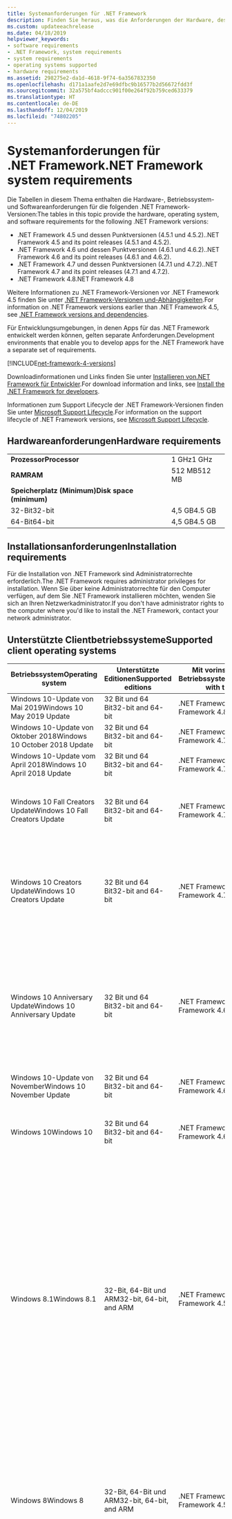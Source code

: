 ```yaml
---
title: Systemanforderungen für .NET Framework
description: Finden Sie heraus, was die Anforderungen der Hardware, des Betriebssystems und der Software sind, um .NET Framework 4.5 und höhere Versionen zu installieren.
ms.custom: updateeachrelease
ms.date: 04/18/2019
helpviewer_keywords:
- software requirements
- .NET Framework, system requirements
- system requirements
- operating systems supported
- hardware requirements
ms.assetid: 298275e2-da1d-4618-9f74-6a3567832350
ms.openlocfilehash: d171a1aafe2d7e69dfbc9b16577b2d56672fdd3f
ms.sourcegitcommit: 32a575bf4adccc901f00e264f92b759ced633379
ms.translationtype: HT
ms.contentlocale: de-DE
ms.lasthandoff: 12/04/2019
ms.locfileid: "74802205"
---
```

# <a name="net-framework-system-requirements"></a><span data-ttu-id="7a5e0-103">Systemanforderungen für .NET Framework</span><span class="sxs-lookup"><span data-stu-id="7a5e0-103">.NET Framework system requirements</span></span>

<span data-ttu-id="7a5e0-104">Die Tabellen in diesem Thema enthalten die Hardware-, Betriebssystem- und Softwareanforderungen für die folgenden .NET Framework-Versionen:</span><span class="sxs-lookup"><span data-stu-id="7a5e0-104">The tables in this topic provide the hardware, operating system, and software requirements for the following .NET Framework versions:</span></span>

- <span data-ttu-id="7a5e0-105">.NET Framework 4.5 und dessen Punktversionen (4.5.1 und 4.5.2).</span><span class="sxs-lookup"><span data-stu-id="7a5e0-105">.NET Framework 4.5 and its point releases (4.5.1 and 4.5.2).</span></span>
- <span data-ttu-id="7a5e0-106">.NET Framework 4.6 und dessen Punktversionen (4.6.1 und 4.6.2).</span><span class="sxs-lookup"><span data-stu-id="7a5e0-106">.NET Framework 4.6 and its point releases (4.6.1 and 4.6.2).</span></span>
- <span data-ttu-id="7a5e0-107">.NET Framework 4.7 und dessen Punktversionen (4.7.1 und 4.7.2).</span><span class="sxs-lookup"><span data-stu-id="7a5e0-107">.NET Framework 4.7 and its point releases (4.7.1 and 4.7.2).</span></span>
- <span data-ttu-id="7a5e0-108">.NET Framework 4.8</span><span class="sxs-lookup"><span data-stu-id="7a5e0-108">.NET Framework 4.8</span></span>

<span data-ttu-id="7a5e0-109">Weitere Informationen zu .NET Framework-Versionen vor .NET Framework 4.5 finden Sie unter [.NET Framework-Versionen und-Abhängigkeiten](../migration-guide/versions-and-dependencies.md).</span><span class="sxs-lookup"><span data-stu-id="7a5e0-109">For information on .NET Framework versions earlier than .NET Framework 4.5, see [.NET Framework versions and dependencies](../migration-guide/versions-and-dependencies.md).</span></span>

<span data-ttu-id="7a5e0-110">Für Entwicklungsumgebungen, in denen Apps für das .NET Framework entwickelt werden können, gelten separate Anforderungen.</span><span class="sxs-lookup"><span data-stu-id="7a5e0-110">Development environments that enable you to develop apps for the .NET Framework have a separate set of requirements.</span></span>

[!INCLUDE[net-framework-4-versions](../../../includes/net-framework-4x-versions.md)]

<span data-ttu-id="7a5e0-111">Downloadinformationen und Links finden Sie unter [Installieren von.NET Framework für Entwickler](../install/guide-for-developers.md).</span><span class="sxs-lookup"><span data-stu-id="7a5e0-111">For download information and links, see [Install the .NET Framework for developers](../install/guide-for-developers.md).</span></span>

<span data-ttu-id="7a5e0-112">Informationen zum Support Lifecycle der .NET Framework-Versionen finden Sie unter [Microsoft Support Lifecycle](https://support.microsoft.com/lifecycle/search?sort=PN&alpha=Microsoft%20.NET%20Framework&Filter=FilterNO).</span><span class="sxs-lookup"><span data-stu-id="7a5e0-112">For information on the support lifecycle of .NET Framework versions, see [Microsoft Support Lifecycle](https://support.microsoft.com/lifecycle/search?sort=PN&alpha=Microsoft%20.NET%20Framework&Filter=FilterNO).</span></span>

## <a name="hardware-requirements"></a><span data-ttu-id="7a5e0-113">Hardwareanforderungen</span><span class="sxs-lookup"><span data-stu-id="7a5e0-113">Hardware requirements</span></span>

|                          |        |
| ------------------------ | ------ |
| <span data-ttu-id="7a5e0-114">**Prozessor**</span><span class="sxs-lookup"><span data-stu-id="7a5e0-114">**Processor**</span></span>            | <span data-ttu-id="7a5e0-115">1 GHz</span><span class="sxs-lookup"><span data-stu-id="7a5e0-115">1 GHz</span></span>  |
| <span data-ttu-id="7a5e0-116">**RAM**</span><span class="sxs-lookup"><span data-stu-id="7a5e0-116">**RAM**</span></span>                  | <span data-ttu-id="7a5e0-117">512 MB</span><span class="sxs-lookup"><span data-stu-id="7a5e0-117">512 MB</span></span> |
| <span data-ttu-id="7a5e0-118">**Speicherplatz (Minimum)**</span><span class="sxs-lookup"><span data-stu-id="7a5e0-118">**Disk space (minimum)**</span></span> |        |
| <span data-ttu-id="7a5e0-119">32-Bit</span><span class="sxs-lookup"><span data-stu-id="7a5e0-119">32-bit</span></span>                   | <span data-ttu-id="7a5e0-120">4,5 GB</span><span class="sxs-lookup"><span data-stu-id="7a5e0-120">4.5 GB</span></span> |
| <span data-ttu-id="7a5e0-121">64-Bit</span><span class="sxs-lookup"><span data-stu-id="7a5e0-121">64-bit</span></span>                   | <span data-ttu-id="7a5e0-122">4,5 GB</span><span class="sxs-lookup"><span data-stu-id="7a5e0-122">4.5 GB</span></span> |

## <a name="installation-requirements"></a><span data-ttu-id="7a5e0-123">Installationsanforderungen</span><span class="sxs-lookup"><span data-stu-id="7a5e0-123">Installation requirements</span></span>

<span data-ttu-id="7a5e0-124">Für die Installation von .NET Framework sind Administratorrechte erforderlich.</span><span class="sxs-lookup"><span data-stu-id="7a5e0-124">The .NET Framework requires administrator privileges for installation.</span></span> <span data-ttu-id="7a5e0-125">Wenn Sie über keine Administratorrechte für den Computer verfügen, auf dem Sie .NET Framework installieren möchten, wenden Sie sich an Ihren Netzwerkadministrator.</span><span class="sxs-lookup"><span data-stu-id="7a5e0-125">If you don't have administrator rights to the computer where you'd like to install the .NET Framework, contact your network administrator.</span></span>

## <a name="supported-client-operating-systems"></a><span data-ttu-id="7a5e0-126">Unterstützte Clientbetriebssysteme</span><span class="sxs-lookup"><span data-stu-id="7a5e0-126">Supported client operating systems</span></span>

| <span data-ttu-id="7a5e0-127">Betriebssystem</span><span class="sxs-lookup"><span data-stu-id="7a5e0-127">Operating system</span></span> | <span data-ttu-id="7a5e0-128">Unterstützte Editionen</span><span class="sxs-lookup"><span data-stu-id="7a5e0-128">Supported editions</span></span> | <span data-ttu-id="7a5e0-129">Mit vorinstalliertem Betriebssystem</span><span class="sxs-lookup"><span data-stu-id="7a5e0-129">Preinstalled with the OS</span></span> | <span data-ttu-id="7a5e0-130">Separat installierbar</span><span class="sxs-lookup"><span data-stu-id="7a5e0-130">Installable separately</span></span> |
| ---------------- | ------------------ | ------------------------ | ---------------------- |
| <span data-ttu-id="7a5e0-131">Windows 10-Update von Mai 2019</span><span class="sxs-lookup"><span data-stu-id="7a5e0-131">Windows 10 May 2019 Update</span></span> | <span data-ttu-id="7a5e0-132">32 Bit und 64 Bit</span><span class="sxs-lookup"><span data-stu-id="7a5e0-132">32-bit and 64-bit</span></span> | <span data-ttu-id="7a5e0-133">.NET Framework 4.8</span><span class="sxs-lookup"><span data-stu-id="7a5e0-133">.NET Framework 4.8</span></span> | -- |
| <span data-ttu-id="7a5e0-134">Windows 10-Update von Oktober 2018</span><span class="sxs-lookup"><span data-stu-id="7a5e0-134">Windows 10 October 2018 Update</span></span> | <span data-ttu-id="7a5e0-135">32 Bit und 64 Bit</span><span class="sxs-lookup"><span data-stu-id="7a5e0-135">32-bit and 64-bit</span></span> | <span data-ttu-id="7a5e0-136">.NET Framework 4.7.2</span><span class="sxs-lookup"><span data-stu-id="7a5e0-136">.NET Framework 4.7.2</span></span> | <span data-ttu-id="7a5e0-137">.NET Framework 4.8</span><span class="sxs-lookup"><span data-stu-id="7a5e0-137">.NET Framework 4.8</span></span> |
| <span data-ttu-id="7a5e0-138">Windows 10-Update vom April 2018</span><span class="sxs-lookup"><span data-stu-id="7a5e0-138">Windows 10 April 2018 Update</span></span> | <span data-ttu-id="7a5e0-139">32 Bit und 64 Bit</span><span class="sxs-lookup"><span data-stu-id="7a5e0-139">32-bit and 64-bit</span></span> | <span data-ttu-id="7a5e0-140">.NET Framework 4.7.2</span><span class="sxs-lookup"><span data-stu-id="7a5e0-140">.NET Framework 4.7.2</span></span> |<span data-ttu-id="7a5e0-141">.NET Framework 4.8</span><span class="sxs-lookup"><span data-stu-id="7a5e0-141">.NET Framework 4.8</span></span>|
| <span data-ttu-id="7a5e0-142">Windows 10 Fall Creators Update</span><span class="sxs-lookup"><span data-stu-id="7a5e0-142">Windows 10 Fall Creators Update</span></span> | <span data-ttu-id="7a5e0-143">32 Bit und 64 Bit</span><span class="sxs-lookup"><span data-stu-id="7a5e0-143">32-bit and 64-bit</span></span> | <span data-ttu-id="7a5e0-144">.NET Framework 4.7.1</span><span class="sxs-lookup"><span data-stu-id="7a5e0-144">.NET Framework 4.7.1</span></span> | <span data-ttu-id="7a5e0-145">.NET Framework 4.7.2</span><span class="sxs-lookup"><span data-stu-id="7a5e0-145">.NET Framework 4.7.2</span></span><br/><br/><span data-ttu-id="7a5e0-146">.NET Framework 4.8</span><span class="sxs-lookup"><span data-stu-id="7a5e0-146">.NET Framework 4.8</span></span> |
| <span data-ttu-id="7a5e0-147">Windows 10 Creators Update</span><span class="sxs-lookup"><span data-stu-id="7a5e0-147">Windows 10 Creators Update</span></span> | <span data-ttu-id="7a5e0-148">32 Bit und 64 Bit</span><span class="sxs-lookup"><span data-stu-id="7a5e0-148">32-bit and 64-bit</span></span> | <span data-ttu-id="7a5e0-149">.NET Framework 4.7</span><span class="sxs-lookup"><span data-stu-id="7a5e0-149">.NET Framework 4.7</span></span> | <span data-ttu-id="7a5e0-150">.NET Framework 4.7.1</span><span class="sxs-lookup"><span data-stu-id="7a5e0-150">.NET Framework 4.7.1</span></span><br/><br/><span data-ttu-id="7a5e0-151">.NET Framework 4.7.2</span><span class="sxs-lookup"><span data-stu-id="7a5e0-151">.NET Framework 4.7.2</span></span><br/><br/><span data-ttu-id="7a5e0-152">.NET Framework 4.8</span><span class="sxs-lookup"><span data-stu-id="7a5e0-152">.NET Framework 4.8</span></span> |
| <span data-ttu-id="7a5e0-153">Windows 10 Anniversary Update</span><span class="sxs-lookup"><span data-stu-id="7a5e0-153">Windows 10 Anniversary Update</span></span> | <span data-ttu-id="7a5e0-154">32 Bit und 64 Bit</span><span class="sxs-lookup"><span data-stu-id="7a5e0-154">32-bit and 64-bit</span></span> | <span data-ttu-id="7a5e0-155">.NET Framework 4.6.2</span><span class="sxs-lookup"><span data-stu-id="7a5e0-155">.NET Framework 4.6.2</span></span> |<span data-ttu-id="7a5e0-156">.NET Framework 4.7</span><span class="sxs-lookup"><span data-stu-id="7a5e0-156">.NET Framework 4.7</span></span><br/><br/><span data-ttu-id="7a5e0-157">.NET Framework 4.7.1</span><span class="sxs-lookup"><span data-stu-id="7a5e0-157">.NET Framework 4.7.1</span></span><br/><br/><span data-ttu-id="7a5e0-158">.NET Framework 4.7.2</span><span class="sxs-lookup"><span data-stu-id="7a5e0-158">.NET Framework 4.7.2</span></span><br/><br/><span data-ttu-id="7a5e0-159">.NET Framework 4.8</span><span class="sxs-lookup"><span data-stu-id="7a5e0-159">.NET Framework 4.8</span></span>  |
| <span data-ttu-id="7a5e0-160">Windows 10-Update von November</span><span class="sxs-lookup"><span data-stu-id="7a5e0-160">Windows 10 November Update</span></span> | <span data-ttu-id="7a5e0-161">32 Bit und 64 Bit</span><span class="sxs-lookup"><span data-stu-id="7a5e0-161">32-bit and 64-bit</span></span> | <span data-ttu-id="7a5e0-162">.NET Framework 4.6.1</span><span class="sxs-lookup"><span data-stu-id="7a5e0-162">.NET Framework 4.6.1</span></span> | <span data-ttu-id="7a5e0-163">.NET Framework 4.6.2</span><span class="sxs-lookup"><span data-stu-id="7a5e0-163">.NET Framework 4.6.2</span></span> |
| <span data-ttu-id="7a5e0-164">Windows 10</span><span class="sxs-lookup"><span data-stu-id="7a5e0-164">Windows 10</span></span> | <span data-ttu-id="7a5e0-165">32 Bit und 64 Bit</span><span class="sxs-lookup"><span data-stu-id="7a5e0-165">32-bit and 64-bit</span></span> | <span data-ttu-id="7a5e0-166">.NET Framework 4.6</span><span class="sxs-lookup"><span data-stu-id="7a5e0-166">.NET Framework 4.6</span></span> | <span data-ttu-id="7a5e0-167">.NET Framework 4.6.1</span><span class="sxs-lookup"><span data-stu-id="7a5e0-167">.NET Framework 4.6.1</span></span> <br/><br/> <span data-ttu-id="7a5e0-168">.NET Framework 4.6.2</span><span class="sxs-lookup"><span data-stu-id="7a5e0-168">.NET Framework 4.6.2</span></span> |
| <span data-ttu-id="7a5e0-169">Windows 8.1</span><span class="sxs-lookup"><span data-stu-id="7a5e0-169">Windows 8.1</span></span> | <span data-ttu-id="7a5e0-170">32-Bit, 64-Bit und ARM</span><span class="sxs-lookup"><span data-stu-id="7a5e0-170">32-bit, 64-bit, and ARM</span></span> | <span data-ttu-id="7a5e0-171">.NET Framework 4.5.1</span><span class="sxs-lookup"><span data-stu-id="7a5e0-171">.NET Framework 4.5.1</span></span> | <span data-ttu-id="7a5e0-172">.NET Framework 4.5.2</span><span class="sxs-lookup"><span data-stu-id="7a5e0-172">.NET Framework 4.5.2</span></span><br /><br /> <span data-ttu-id="7a5e0-173">.NET Framework 4.6</span><span class="sxs-lookup"><span data-stu-id="7a5e0-173">.NET Framework 4.6</span></span><br /><br /> <span data-ttu-id="7a5e0-174">.NET Framework 4.6.1</span><span class="sxs-lookup"><span data-stu-id="7a5e0-174">.NET Framework 4.6.1</span></span><br /><br /> <span data-ttu-id="7a5e0-175">.NET Framework 4.6.2</span><span class="sxs-lookup"><span data-stu-id="7a5e0-175">.NET Framework 4.6.2</span></span><br /><br /><span data-ttu-id="7a5e0-176">.NET Framework 4.7</span><span class="sxs-lookup"><span data-stu-id="7a5e0-176">.NET Framework 4.7</span></span><br/><br/><span data-ttu-id="7a5e0-177">.NET Framework 4.7.1</span><span class="sxs-lookup"><span data-stu-id="7a5e0-177">.NET Framework 4.7.1</span></span><br/><br/><span data-ttu-id="7a5e0-178">.NET Framework 4.7.2</span><span class="sxs-lookup"><span data-stu-id="7a5e0-178">.NET Framework 4.7.2</span></span><br/><br/><span data-ttu-id="7a5e0-179">.NET Framework 4.8</span><span class="sxs-lookup"><span data-stu-id="7a5e0-179">.NET Framework 4.8</span></span> |
| <span data-ttu-id="7a5e0-180">Windows 8</span><span class="sxs-lookup"><span data-stu-id="7a5e0-180">Windows 8</span></span> | <span data-ttu-id="7a5e0-181">32-Bit, 64-Bit und ARM</span><span class="sxs-lookup"><span data-stu-id="7a5e0-181">32-bit, 64-bit, and ARM</span></span> | <span data-ttu-id="7a5e0-182">.NET Framework 4.5</span><span class="sxs-lookup"><span data-stu-id="7a5e0-182">.NET Framework 4.5</span></span> | <span data-ttu-id="7a5e0-183">.NET Framework 4.5.1</span><span class="sxs-lookup"><span data-stu-id="7a5e0-183">.NET Framework 4.5.1</span></span><br /><br /><span data-ttu-id="7a5e0-184">.NET Framework 4.5.2</span><span class="sxs-lookup"><span data-stu-id="7a5e0-184">.NET Framework 4.5.2</span></span><br /><br /> <span data-ttu-id="7a5e0-185">.NET Framework 4.6</span><span class="sxs-lookup"><span data-stu-id="7a5e0-185">.NET Framework 4.6</span></span><br /><br /> <span data-ttu-id="7a5e0-186">.NET Framework 4.6.1</span><span class="sxs-lookup"><span data-stu-id="7a5e0-186">.NET Framework 4.6.1</span></span> |
| <span data-ttu-id="7a5e0-187">Windows 7 SP1</span><span class="sxs-lookup"><span data-stu-id="7a5e0-187">Windows 7 SP1</span></span>|<span data-ttu-id="7a5e0-188">32 Bit und 64 Bit</span><span class="sxs-lookup"><span data-stu-id="7a5e0-188">32-bit and 64-bit</span></span> | -- | <span data-ttu-id="7a5e0-189">.NET Framework 4</span><span class="sxs-lookup"><span data-stu-id="7a5e0-189">.NET Framework 4</span></span><br /><br /> <span data-ttu-id="7a5e0-190">.NET Framework 4.5</span><span class="sxs-lookup"><span data-stu-id="7a5e0-190">.NET Framework 4.5</span></span><br /><br /> <span data-ttu-id="7a5e0-191">.NET Framework 4.5.1</span><span class="sxs-lookup"><span data-stu-id="7a5e0-191">.NET Framework 4.5.1</span></span><br /><br /> <span data-ttu-id="7a5e0-192">.NET Framework 4.5.2</span><span class="sxs-lookup"><span data-stu-id="7a5e0-192">.NET Framework 4.5.2</span></span><br /><br /> <span data-ttu-id="7a5e0-193">.NET Framework 4.6</span><span class="sxs-lookup"><span data-stu-id="7a5e0-193">.NET Framework 4.6</span></span><br /><br /> <span data-ttu-id="7a5e0-194">.NET Framework 4.6.1</span><span class="sxs-lookup"><span data-stu-id="7a5e0-194">.NET Framework 4.6.1</span></span><br /><br /> <span data-ttu-id="7a5e0-195">.NET Framework 4.6.2</span><span class="sxs-lookup"><span data-stu-id="7a5e0-195">.NET Framework 4.6.2</span></span><br /><br /><span data-ttu-id="7a5e0-196">.NET Framework 4.7</span><span class="sxs-lookup"><span data-stu-id="7a5e0-196">.NET Framework 4.7</span></span><br/><br/><span data-ttu-id="7a5e0-197">.NET Framework 4.7.1</span><span class="sxs-lookup"><span data-stu-id="7a5e0-197">.NET Framework 4.7.1</span></span><br/><br/><span data-ttu-id="7a5e0-198">.NET Framework 4.7.2</span><span class="sxs-lookup"><span data-stu-id="7a5e0-198">.NET Framework 4.7.2</span></span><br/><br/><span data-ttu-id="7a5e0-199">.NET Framework 4.8</span><span class="sxs-lookup"><span data-stu-id="7a5e0-199">.NET Framework 4.8</span></span> |
| <span data-ttu-id="7a5e0-200">Windows Vista SP2</span><span class="sxs-lookup"><span data-stu-id="7a5e0-200">Windows Vista SP2</span></span>|<span data-ttu-id="7a5e0-201">32 Bit und 64 Bit</span><span class="sxs-lookup"><span data-stu-id="7a5e0-201">32-bit and 64-bit</span></span> | -- | <span data-ttu-id="7a5e0-202">.NET Framework 4</span><span class="sxs-lookup"><span data-stu-id="7a5e0-202">.NET Framework 4</span></span><br /><br /> <span data-ttu-id="7a5e0-203">.NET Framework 4.5</span><span class="sxs-lookup"><span data-stu-id="7a5e0-203">.NET Framework 4.5</span></span><br /><br /> <span data-ttu-id="7a5e0-204">.NET Framework 4.5.1</span><span class="sxs-lookup"><span data-stu-id="7a5e0-204">.NET Framework 4.5.1</span></span><br /><br /> <span data-ttu-id="7a5e0-205">.NET Framework 4.5.2</span><span class="sxs-lookup"><span data-stu-id="7a5e0-205">.NET Framework 4.5.2</span></span><br /><br /> <span data-ttu-id="7a5e0-206">.NET Framework 4.6</span><span class="sxs-lookup"><span data-stu-id="7a5e0-206">.NET Framework 4.6</span></span> |
| <span data-ttu-id="7a5e0-207">Windows XP</span><span class="sxs-lookup"><span data-stu-id="7a5e0-207">Windows XP</span></span> |<span data-ttu-id="7a5e0-208">32 Bit und 64 Bit</span><span class="sxs-lookup"><span data-stu-id="7a5e0-208">32-bit and 64-bit</span></span> | -- | <span data-ttu-id="7a5e0-209">.NET Framework 4</span><span class="sxs-lookup"><span data-stu-id="7a5e0-209">.NET Framework 4</span></span> |

 <span data-ttu-id="7a5e0-210">**Hinweise:**</span><span class="sxs-lookup"><span data-stu-id="7a5e0-210">**Notes:**</span></span>

- <span data-ttu-id="7a5e0-211">Auf Windows 7-Systemen erfordert .NET Framework Windows 7 SP1.</span><span class="sxs-lookup"><span data-stu-id="7a5e0-211">On Windows 7 systems, the .NET Framework requires Windows 7 SP1.</span></span> <span data-ttu-id="7a5e0-212">Wenn Sie mit Windows 7 arbeiten und Service Pack 1 noch nicht installiert haben, müssen Sie dies nachholen, bevor Sie .NET Framework installieren.</span><span class="sxs-lookup"><span data-stu-id="7a5e0-212">If you're on Windows 7 and haven't yet installed Service Pack 1, you need to do so before installing the .NET Framework.</span></span>

- <span data-ttu-id="7a5e0-213">.NET Framework 4.5 wird in der Windows Preinstallation Environment (Windows PE) unterstützt.</span><span class="sxs-lookup"><span data-stu-id="7a5e0-213">.NET Framework 4.5 is supported on the Windows Preinstallation Environment (Windows PE).</span></span> <span data-ttu-id="7a5e0-214">Windows PE unterstützt nicht alle Funktionen.</span><span class="sxs-lookup"><span data-stu-id="7a5e0-214">Not all features are supported on Windows PE.</span></span>

- <span data-ttu-id="7a5e0-215">.NET Framework 4 unterstützt auch die IA64-Plattform.</span><span class="sxs-lookup"><span data-stu-id="7a5e0-215">.NET Framework 4 also supports the IA64 platform.</span></span>

- <span data-ttu-id="7a5e0-216">Um bestmögliche Kompatibilität und höchste Sicherheit zu gewährleisten, wird für alle Plattformen empfohlen, ein Upgrade auf das neueste Windows Service Pack durchzuführen und wichtige Updates zu installieren, die auf [Windows Update](https://support.microsoft.com/help/12373/windows-update-faq) verfügbar sind.</span><span class="sxs-lookup"><span data-stu-id="7a5e0-216">For all platforms, we recommend that you upgrade to the latest Windows Service Pack and install critical updates available from [Windows Update](https://support.microsoft.com/help/12373/windows-update-faq) to ensure the best compatibility and security.</span></span>

- <span data-ttu-id="7a5e0-217">Unter 64-Bit-Betriebssystemen unterstützt das .NET Framework sowohl WOW64 (32-Bit-Verarbeitung auf einem 64-Bit-Computer) als auch native 64-Bit-Verarbeitung.</span><span class="sxs-lookup"><span data-stu-id="7a5e0-217">On 64-bit operating systems, the .NET Framework supports both WOW64 (32-bit processing on a 64-bit machine) and| native 64-bit processing.</span></span>

## <a name="supported-server-operating-systems"></a><span data-ttu-id="7a5e0-218">Unterstützte Serverbetriebssysteme</span><span class="sxs-lookup"><span data-stu-id="7a5e0-218">Supported server operating systems</span></span>

| <span data-ttu-id="7a5e0-219">Betriebssystem</span><span class="sxs-lookup"><span data-stu-id="7a5e0-219">Operating system</span></span> | <span data-ttu-id="7a5e0-220">Unterstützte Editionen</span><span class="sxs-lookup"><span data-stu-id="7a5e0-220">Supported editions</span></span> | <span data-ttu-id="7a5e0-221">Mit vorinstalliertem Betriebssystem</span><span class="sxs-lookup"><span data-stu-id="7a5e0-221">Preinstalled with the OS</span></span> | <span data-ttu-id="7a5e0-222">Separat installierbar</span><span class="sxs-lookup"><span data-stu-id="7a5e0-222">Installable separately</span></span> |
| ---------------- | ------------------ | ------------------------ | ---------------------- |
| <span data-ttu-id="7a5e0-223">Windows Server 2019</span><span class="sxs-lookup"><span data-stu-id="7a5e0-223">Windows Server 2019</span></span> | <span data-ttu-id="7a5e0-224">64-Bit</span><span class="sxs-lookup"><span data-stu-id="7a5e0-224">64-bit</span></span> | <span data-ttu-id="7a5e0-225">.NET Framework 4.7.2</span><span class="sxs-lookup"><span data-stu-id="7a5e0-225">.NET Framework 4.7.2</span></span> | <span data-ttu-id="7a5e0-226">.NET Framework 4.8</span><span class="sxs-lookup"><span data-stu-id="7a5e0-226">.NET Framework 4.8</span></span> |
| <span data-ttu-id="7a5e0-227">Windows Server, Version 1809</span><span class="sxs-lookup"><span data-stu-id="7a5e0-227">Windows Server, version 1809</span></span> | <span data-ttu-id="7a5e0-228">64-Bit</span><span class="sxs-lookup"><span data-stu-id="7a5e0-228">64-bit</span></span> | <span data-ttu-id="7a5e0-229">.NET Framework 4.7.2</span><span class="sxs-lookup"><span data-stu-id="7a5e0-229">.NET Framework 4.7.2</span></span> | <span data-ttu-id="7a5e0-230">.NET Framework 4.8</span><span class="sxs-lookup"><span data-stu-id="7a5e0-230">.NET Framework 4.8</span></span> |
| <span data-ttu-id="7a5e0-231">Windows Server Version 1803</span><span class="sxs-lookup"><span data-stu-id="7a5e0-231">Windows Server, version 1803</span></span> | <span data-ttu-id="7a5e0-232">64-Bit</span><span class="sxs-lookup"><span data-stu-id="7a5e0-232">64-bit</span></span> | <span data-ttu-id="7a5e0-233">.NET Framework 4.7.2</span><span class="sxs-lookup"><span data-stu-id="7a5e0-233">.NET Framework 4.7.2</span></span> | <span data-ttu-id="7a5e0-234">.NET Framework 4.8</span><span class="sxs-lookup"><span data-stu-id="7a5e0-234">.NET Framework 4.8</span></span> |
| <span data-ttu-id="7a5e0-235">Windows Server, Version 1709</span><span class="sxs-lookup"><span data-stu-id="7a5e0-235">Windows Server, version 1709</span></span> | <span data-ttu-id="7a5e0-236">64-Bit</span><span class="sxs-lookup"><span data-stu-id="7a5e0-236">64-bit</span></span> | <span data-ttu-id="7a5e0-237">.NET Framework 4.7.1</span><span class="sxs-lookup"><span data-stu-id="7a5e0-237">.NET Framework 4.7.1</span></span> | <span data-ttu-id="7a5e0-238">.NET Framework 4.7.2</span><span class="sxs-lookup"><span data-stu-id="7a5e0-238">.NET Framework 4.7.2</span></span>|
| <span data-ttu-id="7a5e0-239">Windows Server 2016</span><span class="sxs-lookup"><span data-stu-id="7a5e0-239">Windows Server 2016</span></span> | <span data-ttu-id="7a5e0-240">64-Bit</span><span class="sxs-lookup"><span data-stu-id="7a5e0-240">64-bit</span></span> | <span data-ttu-id="7a5e0-241">.NET Framework 4.6.2</span><span class="sxs-lookup"><span data-stu-id="7a5e0-241">.NET Framework 4.6.2</span></span> | <span data-ttu-id="7a5e0-242">.NET Framework 4.7</span><span class="sxs-lookup"><span data-stu-id="7a5e0-242">.NET Framework 4.7</span></span><br/><br/> <span data-ttu-id="7a5e0-243">.NET Framework 4.7.1</span><span class="sxs-lookup"><span data-stu-id="7a5e0-243">.NET Framework 4.7.1</span></span><br/><br/><span data-ttu-id="7a5e0-244">.NET Framework 4.7.2</span><span class="sxs-lookup"><span data-stu-id="7a5e0-244">.NET Framework 4.7.2</span></span><br/><br/><span data-ttu-id="7a5e0-245">.NET Framework 4.8</span><span class="sxs-lookup"><span data-stu-id="7a5e0-245">.NET Framework 4.8</span></span> |
| <span data-ttu-id="7a5e0-246">Windows Server 2012 R2</span><span class="sxs-lookup"><span data-stu-id="7a5e0-246">Windows Server 2012 R2</span></span> | <span data-ttu-id="7a5e0-247">64-Bit</span><span class="sxs-lookup"><span data-stu-id="7a5e0-247">64-bit</span></span> | <span data-ttu-id="7a5e0-248">.NET Framework 4.5.1</span><span class="sxs-lookup"><span data-stu-id="7a5e0-248">.NET Framework 4.5.1</span></span> | <span data-ttu-id="7a5e0-249">.NET Framework 4.5.2</span><span class="sxs-lookup"><span data-stu-id="7a5e0-249">.NET Framework 4.5.2</span></span><br /><br /> <span data-ttu-id="7a5e0-250">.NET Framework 4.6</span><span class="sxs-lookup"><span data-stu-id="7a5e0-250">.NET Framework 4.6</span></span><br /><br /> <span data-ttu-id="7a5e0-251">.NET Framework 4.6.1</span><span class="sxs-lookup"><span data-stu-id="7a5e0-251">.NET Framework 4.6.1</span></span><br /><br /> <span data-ttu-id="7a5e0-252">.NET Framework 4.6.2</span><span class="sxs-lookup"><span data-stu-id="7a5e0-252">.NET Framework 4.6.2</span></span><br /><br /><span data-ttu-id="7a5e0-253">.NET Framework 4.7</span><span class="sxs-lookup"><span data-stu-id="7a5e0-253">.NET Framework 4.7</span></span><br/><br/> <span data-ttu-id="7a5e0-254">.NET Framework 4.7.1</span><span class="sxs-lookup"><span data-stu-id="7a5e0-254">.NET Framework 4.7.1</span></span><br/><br/><span data-ttu-id="7a5e0-255">.NET Framework 4.7.2</span><span class="sxs-lookup"><span data-stu-id="7a5e0-255">.NET Framework 4.7.2</span></span><br/><br/><span data-ttu-id="7a5e0-256">.NET Framework 4.8</span><span class="sxs-lookup"><span data-stu-id="7a5e0-256">.NET Framework 4.8</span></span> |
| <span data-ttu-id="7a5e0-257">Windows Server 2012 (64-Bit-Edition)</span><span class="sxs-lookup"><span data-stu-id="7a5e0-257">Windows Server 2012 (64-bit edition)</span></span> | <span data-ttu-id="7a5e0-258">64-Bit</span><span class="sxs-lookup"><span data-stu-id="7a5e0-258">64-bit</span></span>| <span data-ttu-id="7a5e0-259">.NET Framework 4.5</span><span class="sxs-lookup"><span data-stu-id="7a5e0-259">.NET Framework 4.5</span></span> | <span data-ttu-id="7a5e0-260">.NET Framework 4.5.1</span><span class="sxs-lookup"><span data-stu-id="7a5e0-260">.NET Framework 4.5.1</span></span><br /><br /> <span data-ttu-id="7a5e0-261">.NET Framework 4.5.2</span><span class="sxs-lookup"><span data-stu-id="7a5e0-261">.NET Framework 4.5.2</span></span><br /><br /> <span data-ttu-id="7a5e0-262">.NET Framework 4.6</span><span class="sxs-lookup"><span data-stu-id="7a5e0-262">.NET Framework 4.6</span></span><br /><br /> <span data-ttu-id="7a5e0-263">.NET Framework 4.6.1</span><span class="sxs-lookup"><span data-stu-id="7a5e0-263">.NET Framework 4.6.1</span></span><br /><br /> <span data-ttu-id="7a5e0-264">.NET Framework 4.6.2</span><span class="sxs-lookup"><span data-stu-id="7a5e0-264">.NET Framework 4.6.2</span></span><br /><br /><span data-ttu-id="7a5e0-265">.NET Framework 4.7</span><span class="sxs-lookup"><span data-stu-id="7a5e0-265">.NET Framework 4.7</span></span><br/><br/><span data-ttu-id="7a5e0-266">.NET Framework 4.7.1</span><span class="sxs-lookup"><span data-stu-id="7a5e0-266">.NET Framework 4.7.1</span></span><br/><br/><span data-ttu-id="7a5e0-267">.NET Framework 4.7.2</span><span class="sxs-lookup"><span data-stu-id="7a5e0-267">.NET Framework 4.7.2</span></span><br/><br/><span data-ttu-id="7a5e0-268">.NET Framework 4.8</span><span class="sxs-lookup"><span data-stu-id="7a5e0-268">.NET Framework 4.8</span></span> |
| <span data-ttu-id="7a5e0-269">Windows Server 2008 R2 SP1</span><span class="sxs-lookup"><span data-stu-id="7a5e0-269">Windows Server 2008 R2 SP1</span></span>|<span data-ttu-id="7a5e0-270">64-Bit</span><span class="sxs-lookup"><span data-stu-id="7a5e0-270">64-bit</span></span> | -- | <span data-ttu-id="7a5e0-271">.NET Framework 4</span><span class="sxs-lookup"><span data-stu-id="7a5e0-271">.NET Framework 4</span></span><br /><br /> <span data-ttu-id="7a5e0-272">.NET Framework 4.5</span><span class="sxs-lookup"><span data-stu-id="7a5e0-272">.NET Framework 4.5</span></span><br /><br /> <span data-ttu-id="7a5e0-273">.NET Framework 4.5.1</span><span class="sxs-lookup"><span data-stu-id="7a5e0-273">.NET Framework 4.5.1</span></span><br /><br /> <span data-ttu-id="7a5e0-274">.NET Framework 4.5.2</span><span class="sxs-lookup"><span data-stu-id="7a5e0-274">.NET Framework 4.5.2</span></span><br /><br /> <span data-ttu-id="7a5e0-275">.NET Framework 4.6</span><span class="sxs-lookup"><span data-stu-id="7a5e0-275">.NET Framework 4.6</span></span><br /><br /> <span data-ttu-id="7a5e0-276">.NET Framework 4.6.1</span><span class="sxs-lookup"><span data-stu-id="7a5e0-276">.NET Framework 4.6.1</span></span><br /><br /> <span data-ttu-id="7a5e0-277">.NET Framework 4.6.2</span><span class="sxs-lookup"><span data-stu-id="7a5e0-277">.NET Framework 4.6.2</span></span><br /><br /><span data-ttu-id="7a5e0-278">.NET Framework 4.7</span><span class="sxs-lookup"><span data-stu-id="7a5e0-278">.NET Framework 4.7</span></span><br/><br/><span data-ttu-id="7a5e0-279">.NET Framework 4.7.1</span><span class="sxs-lookup"><span data-stu-id="7a5e0-279">.NET Framework 4.7.1</span></span><br/><br/><span data-ttu-id="7a5e0-280">.NET Framework 4.7.2</span><span class="sxs-lookup"><span data-stu-id="7a5e0-280">.NET Framework 4.7.2</span></span><br/><br/><span data-ttu-id="7a5e0-281">.NET Framework 4.8</span><span class="sxs-lookup"><span data-stu-id="7a5e0-281">.NET Framework 4.8</span></span> |
| <span data-ttu-id="7a5e0-282">Windows Server 2008 SP2</span><span class="sxs-lookup"><span data-stu-id="7a5e0-282">Windows Server 2008 SP2</span></span>|<span data-ttu-id="7a5e0-283">32 Bit und 64 Bit</span><span class="sxs-lookup"><span data-stu-id="7a5e0-283">32-bit and 64-bit</span></span> | -- | <span data-ttu-id="7a5e0-284">.NET Framework 4</span><span class="sxs-lookup"><span data-stu-id="7a5e0-284">.NET Framework 4</span></span><br /><br /> <span data-ttu-id="7a5e0-285">.NET Framework 4.5</span><span class="sxs-lookup"><span data-stu-id="7a5e0-285">.NET Framework 4.5</span></span><br /><br /> <span data-ttu-id="7a5e0-286">.NET Framework 4.5.1</span><span class="sxs-lookup"><span data-stu-id="7a5e0-286">.NET Framework 4.5.1</span></span><br /><br /> <span data-ttu-id="7a5e0-287">.NET Framework 4.5.2</span><span class="sxs-lookup"><span data-stu-id="7a5e0-287">.NET Framework 4.5.2</span></span><br /><br /> <span data-ttu-id="7a5e0-288">.NET Framework 4.6</span><span class="sxs-lookup"><span data-stu-id="7a5e0-288">.NET Framework 4.6</span></span> |

 <span data-ttu-id="7a5e0-289">**Hinweise:**</span><span class="sxs-lookup"><span data-stu-id="7a5e0-289">**Notes:**</span></span>

- [!INCLUDE[winserver8](../../../includes/winserver8-md.md)] <span data-ttu-id="7a5e0-290">enthält .NET Framework 4.5, Sie müssen also keine separate Installation durchführen.</span><span class="sxs-lookup"><span data-stu-id="7a5e0-290">includes .NET Framework 4.5, so you don't have to install it separately.</span></span> <span data-ttu-id="7a5e0-291">Ebenso enthält [!INCLUDE[winblue_server_2](../../../includes/winblue-server-2-md.md)] .NET Framework 4.5.1.</span><span class="sxs-lookup"><span data-stu-id="7a5e0-291">Similarly, [!INCLUDE[winblue_server_2](../../../includes/winblue-server-2-md.md)] includes .NET Framework 4.5.1.</span></span>

- <span data-ttu-id="7a5e0-292">.NET Framework bietet unter Windows Server 2008 R2 SP1 oder höher eingeschränkte Unterstützung für die Server Core-Rolle.</span><span class="sxs-lookup"><span data-stu-id="7a5e0-292">The .NET Framework has limited support for the Server Core Role with Windows Server 2008 R2 SP1 or later.</span></span> <span data-ttu-id="7a5e0-293">Eine Liste der nicht unterstützten APIs finden Sie im Artikel zur [Server Core .NET-Funktionalität](https://docs.microsoft.com/previous-versions//dd745015(v=vs.85)).</span><span class="sxs-lookup"><span data-stu-id="7a5e0-293">See [Server Core .NET Functionality](https://docs.microsoft.com/previous-versions//dd745015(v=vs.85)) for a list of unsupported APIs.</span></span>

- <span data-ttu-id="7a5e0-294">.NET Framework wird unter Windows Server 2008 R2 für Itanium-basierte Systeme nicht unterstützt.</span><span class="sxs-lookup"><span data-stu-id="7a5e0-294">The .NET Framework isn't supported on Windows Server 2008 R2 for Itanium-Based Systems.</span></span>

- <span data-ttu-id="7a5e0-295">Unter Windows Server 2008 SP2 wird .NET Framework in der Server Core-Rolle nicht unterstützt.</span><span class="sxs-lookup"><span data-stu-id="7a5e0-295">On Windows Server 2008 SP2, the .NET Framework is not supported in the Server Core Role.</span></span>

- <span data-ttu-id="7a5e0-296">Um bestmögliche Kompatibilität und höchste Sicherheit zu gewährleisten, wird für alle Plattformen empfohlen, ein Upgrade auf das neueste Windows Service Pack und wichtige Updates durchzuführen, die auf [Windows Update](https://support.microsoft.com/help/12373/windows-update-faq) verfügbar sind.</span><span class="sxs-lookup"><span data-stu-id="7a5e0-296">For all platforms, we recommend that you upgrade to the latest Windows Service Pack and critical updates available from [Windows Update](https://support.microsoft.com/help/12373/windows-update-faq) to ensure the best compatibility and security.</span></span> <span data-ttu-id="7a5e0-297">Die Installation des neuesten Windows Service Pack ist möglicherweise unter einigen Betriebssystemen erforderlich.</span><span class="sxs-lookup"><span data-stu-id="7a5e0-297">Installation of the latest Windows Service Pack may be required on some operating systems.</span></span>

- <span data-ttu-id="7a5e0-298">Unter 64-Bit-Betriebssystemen unterstützt das .NET Framework sowohl WOW64 (32-Bit-Verarbeitung auf einem 64-Bit-Computer) als auch systemeigene 64-Bit-Verarbeitung.</span><span class="sxs-lookup"><span data-stu-id="7a5e0-298">On 64-bit operating systems, the .NET Framework supports both WOW64 (32-bit processing on a 64-bit machine) and native 64-bit processing.</span></span>

## <a name="see-also"></a><span data-ttu-id="7a5e0-299">Siehe auch</span><span class="sxs-lookup"><span data-stu-id="7a5e0-299">See also</span></span>

- [<span data-ttu-id="7a5e0-300">Installationshandbuch</span><span class="sxs-lookup"><span data-stu-id="7a5e0-300">Installation Guide</span></span>](../install/index.md)
- [<span data-ttu-id="7a5e0-301">Erste Schritte</span><span class="sxs-lookup"><span data-stu-id="7a5e0-301">Getting Started</span></span>](index.md)
- [<span data-ttu-id="7a5e0-302">Problembehandlung bei blockierten Installationen und Deinstallationen von .NET Framework</span><span class="sxs-lookup"><span data-stu-id="7a5e0-302">Troubleshoot blocked .NET Framework installations and uninstallations</span></span>](../install/troubleshoot-blocked-installations-and-uninstallations.md)
